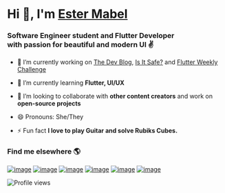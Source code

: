 # Hi 👋, I'm [Ester Mabel](https://www.estermabel.com)
### Software Engineer student and Flutter Developer<br>with passion for beautiful and modern UI ✌️

- 🔭 I’m currently working on [The Dev Blog](https://thedevblog.xyz), [Is It Safe?](https://github.com/Is-It-Safe/isItSafe-APP) and [Flutter Weekly Challenge](https://flutterweeklychallenge.substack.com/welcome)

- 🧠 I’m currently learning **Flutter, UI/UX**

- 👯 I’m looking to collaborate with **other content creators** and work on **open-source projects**

- 😄 Pronouns: She/They

- ⚡ Fun fact **I love to play Guitar and solve Rubiks Cubes.**

### Find me elsewhere 🌎
[![image](https://img.shields.io/badge/LinkedIn-0077B5?style=for-the-badge&logo=linkedin&logoColor=white)](https://www.linkedin.com/in/estermabel/)
[![image](https://img.shields.io/badge/Instagram-E4405F?style=for-the-badge&logo=instagram&logoColor=white)](https://instagram.com/estermabel)
[![image](https://img.shields.io/badge/Twitter-1DA1F2?style=for-the-badge&logo=twitter&logoColor=white)](https://www.linkedin.com/in/estermabel/)
[![image](https://img.shields.io/badge/YouTube-FF0000?style=for-the-badge&logo=youtube&logoColor=white)](https://www.youtube.com/channel/UCdgSTWD8BJYNr7MnI6ZUcLQ)
[![image](https://img.shields.io/badge/Medium-12100E?style=for-the-badge&logo=medium&logoColor=white)](https://blog.estermabel.com)
[![image](https://img.shields.io/badge/Gmail-D14836?style=for-the-badge&logo=gmail&logoColor=white)](mailto:estermabel2@gmail.com)


![Profile views](https://gpvc.arturio.dev/estermabel)  
